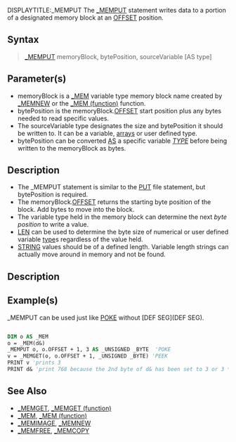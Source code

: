 DISPLAYTITLE:_MEMPUT
The [_MEMPUT](_MEMPUT) statement writes data to a portion of a designated memory block at an [OFFSET](OFFSET) position.


## Syntax

>  [_MEMPUT](_MEMPUT) memoryBlock, bytePosition, sourceVariable [AS type]


## Parameter(s)

* memoryBlock is a [_MEM](_MEM) variable type memory block name created by [_MEMNEW](_MEMNEW) or the [_MEM (function)](_MEM (function)) function.
* bytePosition is the memoryBlock.[OFFSET](OFFSET) start position plus any bytes needed to read specific values. 
* The sourceVariable type designates the size and bytePosition it should be written to. It can be a variable, [arrays](arrays) or user defined type.
* bytePosition can be converted [AS](AS) a specific variable *[TYPE](TYPE)* before being written to the memoryBlock as bytes.


## Description

* The _MEMPUT statement is similar to the [PUT](PUT) file statement, but bytePosition is required.
* The memoryBlock.[OFFSET](OFFSET) returns the starting byte position of the block. Add bytes to move into the block.
* The variable type held in the memory block can determine the next *byte position* to write a value. 
* [LEN](LEN) can be used to determine the byte size of numerical or user defined variable [type](type)s regardless of the value held.
* [STRING](STRING) values should be of a defined length. Variable length strings can actually move around in memory and not be found.


## Description

## Example(s)
 _MEMPUT can be used just like [POKE](POKE) without [DEF SEG](DEF SEG).

```vb

DIM o AS _MEM
o = _MEM(d&)
_MEMPUT o, o.OFFSET + 1, 3 AS _UNSIGNED _BYTE  'POKE
v = _MEMGET(o, o.OFFSET + 1, _UNSIGNED _BYTE) 'PEEK
PRINT v 'prints 3
PRINT d& 'print 768 because the 2nd byte of d& has been set to 3 or 3 * 256 

```


## See Also

* [_MEMGET](_MEMGET), [_MEMGET (function)](_MEMGET (function))
* [_MEM](_MEM), [_MEM (function)](_MEM (function))
* [_MEMIMAGE](_MEMIMAGE), [_MEMNEW](_MEMNEW)
* [_MEMFREE](_MEMFREE), [_MEMCOPY](_MEMCOPY)





